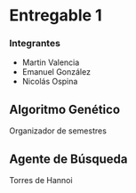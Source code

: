 # Entregable 1
### Integrantes
- Martin Valencia
- Emanuel González
- Nicolás Ospina

## Algoritmo Genético
Organizador de semestres

## Agente de Búsqueda
Torres de Hannoi
